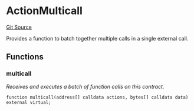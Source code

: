 # ActionMulticall
[Git Source](https://github.com/FloorDAO/floor-v2/blob/c8169a0594ad07a37d169672a50f4155c41be809/src/contracts/actions/utils/Multicall.sol)

Provides a function to batch together multiple calls in a single external call.


## Functions
### multicall

*Receives and executes a batch of function calls on this contract.*


```solidity
function multicall(address[] calldata actions, bytes[] calldata data) external virtual;
```

